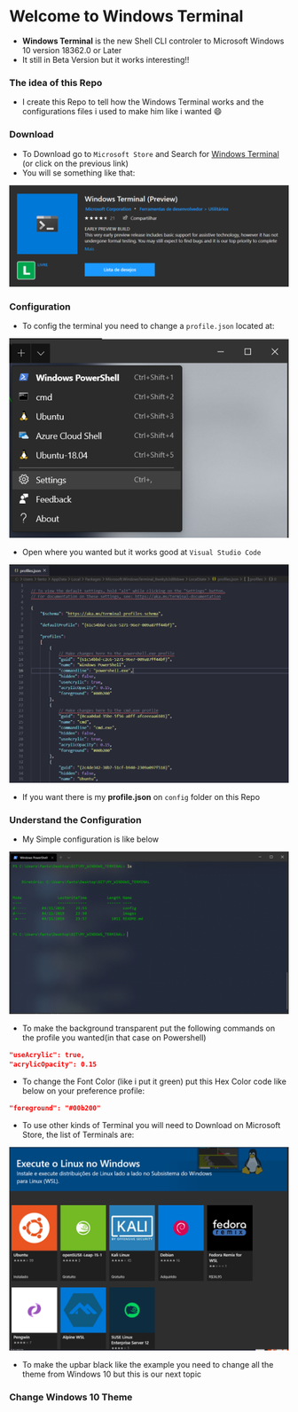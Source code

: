 # Welcome to Windows Terminal

* **Windows Terminal** is the new Shell CLI controler to Microsoft Windows 10 version 18362.0 or Later
* It still in Beta Version but it works interesting!!

### The idea of this Repo

* I create this Repo to tell how the Windows Terminal works and the configurations files i used to make him like i wanted :smile:

### Download

* To Download go to `Microsoft Store` and Search for [Windows Terminal](https://www.microsoft.com/store/productId/9N0DX20HK701) (or click on the previous link)
* You will se something like that:

<img src="images/mstore.png">

### Configuration

* To config the terminal you need to change a `profile.json` located at:

<img src="images/settings.png">

* Open where you wanted but it works good at `Visual Studio Code`

<img src="images/profiles.png">

* If you want there is my **profile.json** on `config` folder on this Repo

### Understand the Configuration

* My Simple configuration is like below

<img src="images/powershell.png">

* To make the background transparent put the following commands on the profile you wanted(in that case on Powershell)

```json
"useAcrylic": true,
"acrylicOpacity": 0.15
```

* To change the Font Color (like i put it green) put this Hex Color code like below on your preference profile:

```json
"foreground": "#00b200"
```

* To use other kinds of Terminal you will need to Download on Microsoft Store, the list of Terminals are:

<img src="images/terminals.png">

* To make the upbar black like the example you need to change all the theme from Windows 10 but this is our next topic

### Change Windows 10 Theme

